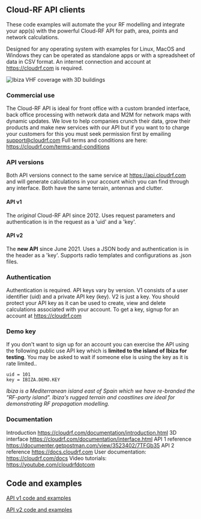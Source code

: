 ## Cloud-RF API clients
These code examples will automate the your RF modelling and integrate your app(s) with the powerful Cloud-RF API for path, area, points and network calculations. 

Designed for any operating system with examples for Linux, MacOS and Windows they can be operated as standalone apps or with a spreadsheet of data in CSV format.
An internet connection and account at https://cloudrf.com is required.

![Ibiza VHF coverage with 3D buildings ](https://cloudrf.com/files/ibiza.vhf.jpg)
### Commercial use
The Cloud-RF API is ideal for front office with a custom branded interface, back office processing with network data and M2M for network maps with dynamic updates. 
We love to help companies crunch their data, grow their products and make new services with our API but if you want to to charge your customers for this you must seek permission first by emailing support@cloudrf.com
Full terms and conditions are here: https://cloudrf.com/terms-and-conditions

### API versions
Both API versions connect to the same service at https://api.cloudrf.com and will generate calculations in your account which you can find through any interface. Both have the same terrain, antennas and clutter.

#### API v1
The *original* Cloud-RF API since 2012. Uses request parameters and authentication is in the request as a 'uid' and a 'key'.
#### API v2
The **new API** since June 2021. Uses a JSON body and authentication is in the header as a 'key'. Supports radio templates and configurations as .json files.

### Authentication
Authentication is required. API keys vary by version. V1 consists of a user identifier (uid) and a private API key (key). V2 is just a key.
You should protect your API key as it can be used to create, view and delete calculations associated with your account.
To get a key, signup for an account at https://cloudrf.com

### Demo key
If you don't want to sign up for an account you can exercise the API using the following public use API key which is **limited to the island of Ibiza for testing**. You may be asked to wait if someone else is using the key as it is rate limited..

    uid = 101
    key = IBIZA.DEMO.KEY
    
*Ibiza is a Mediterranean island east of Spain which we have re-branded the "RF-party island". Ibiza's rugged terrain and coastlines are ideal for demonstrating RF propagation modelling.*

### Documentation
Introduction https://cloudrf.com/documentation/introduction.html
3D interface https://cloudrf.com/documentation/interface.html
API 1 reference https://documenter.getpostman.com/view/3523402/7TFGb35
API 2 reference https://docs.cloudrf.com
User documentation: https://cloudrf.com/docs
Video tutorials: https://youtube.com/cloudrfdotcom

## Code and examples

[API v1 code and examples](API%20v1)

[API v2 code and examples](API%20v2)

